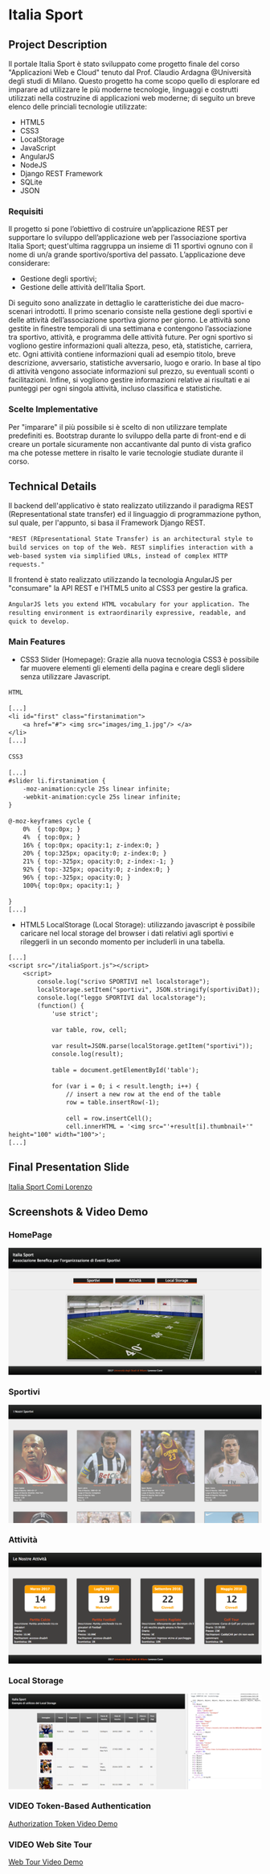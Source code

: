# Italia Sport
## Project Description
Il portale Italia Sport è stato sviluppato come progetto finale del corso "Applicazioni Web e Cloud" tenuto dal Prof. Claudio Ardagna @Università degli studi di Milano.
Questo progetto ha come scopo quello di esplorare ed imparare ad utilizzare le più moderne tecnologie, linguaggi e costrutti utilizzati nella costruzine di applicazioni web moderne; di seguito un breve elenco delle princiali tecnologie utilizzate:
- HTML5
- CSS3
- LocalStorage
- JavaScript
- AngularJS
- NodeJS
- Django REST Framework
- SQLite
- JSON

### Requisiti
Il progetto si pone l’obiettivo di costruire un’applicazione REST per supportare lo sviluppo dell’applicazione web per l’associazione sportiva Italia Sport; quest'ultima raggruppa un insieme di 11 sportivi ognuno con il nome di un/a grande sportivo/sportiva del passato.
L’applicazione deve considerare:
- Gestione degli sportivi;
- Gestione delle attività dell’Italia Sport.

Di seguito sono analizzate in dettaglio le caratteristiche dei due macro-scenari introdotti.
Il primo scenario consiste nella gestione degli sportivi e delle attività dell’associazione sportiva giorno per giorno. Le attività sono gestite in finestre temporali di una settimana e contengono l’associazione tra sportivo, attività, e programma delle attività future. Per ogni sportivo si vogliono gestire informazioni quali altezza, peso, età, statistiche, carriera, etc.
Ogni attività contiene informazioni quali ad esempio titolo, breve descrizione, avversario, statistiche avversario, luogo e orario. In base al tipo di attività vengono associate informazioni sul prezzo, su eventuali sconti o facilitazioni. Infine, si vogliono gestire informazioni relative ai risultati e ai punteggi per ogni singola attività, incluso classifica e statistiche.

### Scelte Implementative
Per "imparare" il più possibile si è scelto di non utilizzare template predefiniti es. Bootstrap durante lo sviluppo della parte di front-end e di creare un portale sicuramente non accantivante dal punto di vista grafico ma che potesse mettere in risalto le varie tecnologie studiate durante il corso.

## Technical Details
Il backend dell'applicativo è stato realizzato utilizzando il paradigma REST (Representational state transfer) ed il linguaggio di programmazione python, sul quale, per l'appunto, si basa il Framework Django REST.

`
"REST (REpresentational State Transfer) is an architectural style to build services on top of the Web. REST simplifies interaction with a web-based system via simplified URLs, instead of complex HTTP requests."  
`

Il frontend è stato realizzato utilizzando la tecnologia AngularJS per "consumare" la API REST e l'HTML5 unito al CSS3 per gestire la grafica.

`
AngularJS lets you extend HTML vocabulary for your application. The resulting environment is extraordinarily expressive, readable, and quick to develop.
`

### Main Features
- CSS3 Slider (Homepage): Grazie alla nuova tecnologia CSS3 è possibile far muovere elementi gli elementi della pagina e creare degli slidere senza utilizzare Javascript.

```
HTML

[...]
<li id="first" class="firstanimation">
    <a href="#"> <img src="images/img_1.jpg"/> </a>
</li>
[...]

CSS3

[...]
#slider li.firstanimation {
	-moz-animation:cycle 25s linear infinite;
	-webkit-animation:cycle 25s linear infinite;
}

@-moz-keyframes cycle {
	0%  { top:0px; }
	4%  { top:0px; }
	16% { top:0px; opacity:1; z-index:0; }
	20% { top:325px; opacity:0; z-index:0; }
	21% { top:-325px; opacity:0; z-index:-1; }
	92% { top:-325px; opacity:0; z-index:0; }
	96% { top:-325px; opacity:0; }
	100%{ top:0px; opacity:1; }

}
[...]
```

- HTML5 LocalStorage (Local Storage): utilizzando javascript è possibile caricare nel local storage del browser i dati relativi agli sportivi e rileggerli in un secondo momento per includerli in una tabella.

```
[...]
<script src="/italiaSport.js"></script>
    <script>
        console.log("scrivo SPORTIVI nel localstorage");
        localStorage.setItem("sportivi", JSON.stringify(sportiviDat));
        console.log("leggo SPORTIVI dal localstorage");
        (function() {
            'use strict';

            var table, row, cell;

            var result=JSON.parse(localStorage.getItem("sportivi"));
            console.log(result);

            table = document.getElementById('table');

            for (var i = 0; i < result.length; i++) {
                // insert a new row at the end of the table
                row = table.insertRow(-1);

                cell = row.insertCell();
                cell.innerHTML = '<img src="'+result[i].thumbnail+'" height="100" width="100">';
[...]
```

## Final Presentation Slide
[Italia Sport Comi Lorenzo](documentazione/ComiLorenzoAWC.pdf)

## Screenshots & Video Demo
### HomePage
<img src="screenshot/index.png" align="center"/>

### Sportivi
<img src="screenshot/sportivi2.png" align="center"/>


### Attività
<img src="screenshot/attivita.png" align="center"/>


### Local Storage
<img src="screenshot/localStorage2.png" align="center"/>

### VIDEO Token-Based Authentication
[Authorization Token Video Demo](screenshot/AuthDemo.mov)

### VIDEO Web Site Tour
[Web Tour Video Demo](screenshot/videodemo.mov)

